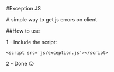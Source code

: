 #Exception JS

A simple way to get js errors on client

##How to use

1 - Include the script:

`<script src='js/exception.js'></script>`

2 - Done 😛
